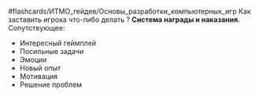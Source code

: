 #flashcards/ИТМО_гейдев/Основы_разработки_компьютерных_игр 
Как заставить игрока что-либо делать
?
**Система награды и наказания.**
Сопутствующее:
- Интересный геймплей
- Посильные задачи
- Эмоции
- Новый опыт
- Мотивация
- Решение проблем
